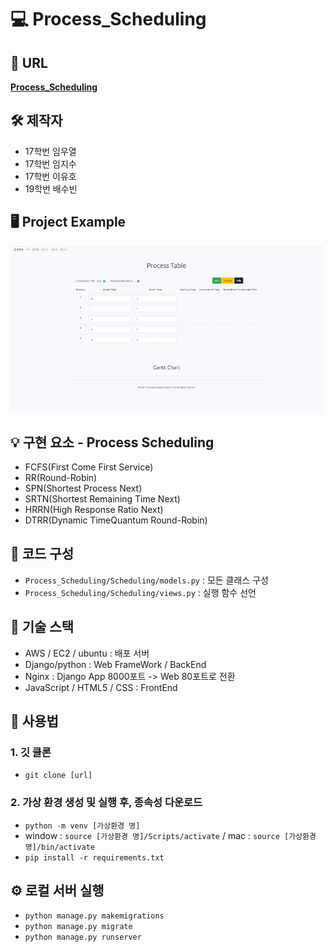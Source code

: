 # 💻 Process_Scheduling 

## 👏 URL
**[Process_Scheduling](http://processscheduling.kro.kr)**

## 🛠 제작자
 - 17학번 임우열
 - 17학번 임지수
 - 17학번 이유호
 - 19학번 배수빈

## 🖥 Project Example

<img src="./Process_Scheduling.gif" width='500px'>

## 💡 구현 요소 - Process Scheduling

- FCFS(First Come First Service)
- RR(Round-Robin)
- SPN(Shortest Process Next)
- SRTN(Shortest Remaining Time Next)
- HRRN(High Response Ratio Next)
- DTRR(Dynamic TimeQuantum Round-Robin)


## 📖 코드 구성

- `Process_Scheduling/Scheduling/models.py` : 모든 클래스 구성
- `Process_Scheduling/Scheduling/views.py` : 실행 함수 선언

## 🧱 기술 스택

- AWS / EC2 / ubuntu : 배포 서버
- Django/python : Web FrameWork / BackEnd
- Nginx : Django App 8000포트 -> Web 80포트로 전환
- JavaScript / HTML5 / CSS : FrontEnd

## 📖  사용법

### 1. 깃 클론

- `git clone [url]`

### 2. 가상 환경 생성 및 실행 후, 종속성 다운로드

- `python -m venv [가상환경 명]`
- window : `source [가상환경 명]/Scripts/activate` / mac : `source [가상환경 명]/bin/activate`
- `pip install -r requirements.txt`

## ⚙️ 로컬 서버 실행
- `python manage.py makemigrations`
- `python manage.py migrate`
- `python manage.py runserver`
